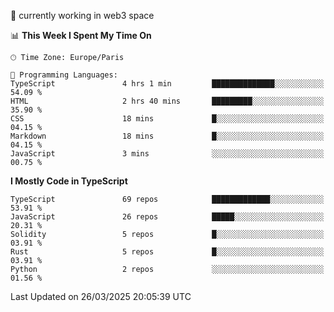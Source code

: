 🔭 currently working in web3 space

<!--START_SECTION:waka-->
📊 **This Week I Spent My Time On** 

```text
🕑︎ Time Zone: Europe/Paris

💬 Programming Languages: 
TypeScript               4 hrs 1 min         ██████████████░░░░░░░░░░░   54.09 % 
HTML                     2 hrs 40 mins       █████████░░░░░░░░░░░░░░░░   35.90 % 
CSS                      18 mins             █░░░░░░░░░░░░░░░░░░░░░░░░   04.15 % 
Markdown                 18 mins             █░░░░░░░░░░░░░░░░░░░░░░░░   04.15 % 
JavaScript               3 mins              ░░░░░░░░░░░░░░░░░░░░░░░░░   00.75 % 
```

**I Mostly Code in TypeScript** 

```text
TypeScript               69 repos            █████████████░░░░░░░░░░░░   53.91 % 
JavaScript               26 repos            █████░░░░░░░░░░░░░░░░░░░░   20.31 % 
Solidity                 5 repos             █░░░░░░░░░░░░░░░░░░░░░░░░   03.91 % 
Rust                     5 repos             █░░░░░░░░░░░░░░░░░░░░░░░░   03.91 % 
Python                   2 repos             ░░░░░░░░░░░░░░░░░░░░░░░░░   01.56 % 
```




 Last Updated on 26/03/2025 20:05:39 UTC
<!--END_SECTION:waka-->
